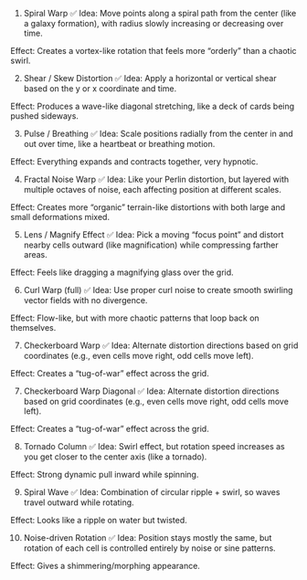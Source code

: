 1. Spiral Warp ✅
Idea: Move points along a spiral path from the center (like a galaxy formation), with radius slowly increasing or decreasing over time.

Effect: Creates a vortex-like rotation that feels more “orderly” than a chaotic swirl.

2. Shear / Skew Distortion ✅
Idea: Apply a horizontal or vertical shear based on the y or x coordinate and time.

Effect: Produces a wave-like diagonal stretching, like a deck of cards being pushed sideways.

3. Pulse / Breathing ✅
Idea: Scale positions radially from the center in and out over time, like a heartbeat or breathing motion.

Effect: Everything expands and contracts together, very hypnotic.

4. Fractal Noise Warp ✅
Idea: Like your Perlin distortion, but layered with multiple octaves of noise, each affecting position at different scales.

Effect: Creates more “organic” terrain-like distortions with both large and small deformations mixed.

5. Lens / Magnify Effect ✅
Idea: Pick a moving “focus point” and distort nearby cells outward (like magnification) while compressing farther areas.

Effect: Feels like dragging a magnifying glass over the grid.

6. Curl Warp (full) ✅
Idea: Use proper curl noise to create smooth swirling vector fields with no divergence.

Effect: Flow-like, but with more chaotic patterns that loop back on themselves.

7. Checkerboard Warp ✅
Idea: Alternate distortion directions based on grid coordinates (e.g., even cells move right, odd cells move left).

Effect: Creates a “tug-of-war” effect across the grid.

7. Checkerboard Warp Diagonal ✅
Idea: Alternate distortion directions based on grid coordinates (e.g., even cells move right, odd cells move left).

Effect: Creates a “tug-of-war” effect across the grid.

8. Tornado Column ✅
Idea: Swirl effect, but rotation speed increases as you get closer to the center axis (like a tornado).

Effect: Strong dynamic pull inward while spinning.

9. Spiral Wave ✅
Idea: Combination of circular ripple + swirl, so waves travel outward while rotating.

Effect: Looks like a ripple on water but twisted.

10. Noise-driven Rotation ✅
Idea: Position stays mostly the same, but rotation of each cell is controlled entirely by noise or sine patterns.

Effect: Gives a shimmering/morphing appearance.